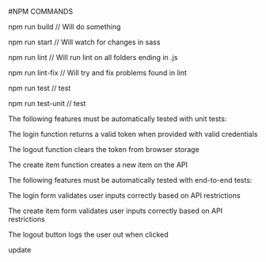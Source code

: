 #NPM COMMANDS

npm run build // Will do something

npm run start // Will watch for changes in sass

npm run lint // Will run lint on all folders ending in .js

npm run lint-fix // Will try and fix problems found in lint

npm run test // test

npm run test-unit // test

The following features must be automatically tested with unit tests:

The login function returns a valid token when provided with valid credentials

The logout function clears the token from browser storage

The create item function creates a new item on the API

The following features must be automatically tested with end-to-end tests:

The login form validates user inputs correctly based on API restrictions

The create item form validates user inputs correctly based on API restrictions

The logout button logs the user out when clicked

update
